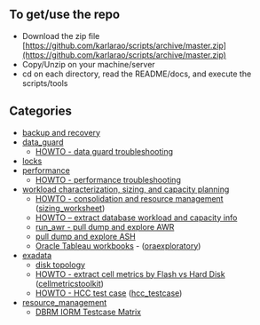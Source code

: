 
## To get/use the repo

- Download the zip file [https://github.com/karlarao/scripts/archive/master.zip](https://github.com/karlarao/scripts/archive/master.zip)
- Copy/Unzip on your machine/server 
- cd on each directory, read the README/docs, and execute the scripts/tools


## Categories  

- [backup and recovery](https://github.com/karlarao/scripts/tree/master/backup_and_recovery)
- [data_guard](https://github.com/karlarao/scripts/tree/master/data_guard)
	- [HOWTO - data guard troubleshooting](https://github.com/karlarao/scripts/raw/master/data_guard/HOWTO%20-%20troubleshoot%20data%20guard%20transport%20and%20apply.docx) 
- [locks](https://github.com/karlarao/scripts/tree/master/locks)
- [performance](https://github.com/karlarao/scripts/tree/master/performance)
	- [HOWTO - performance troubleshooting](https://github.com/karlarao/scripts/raw/master/performance/HOWTO%20-%20performance%20tools%20and%20monitoring.docx)
- [workload characterization, sizing, and capacity planning](https://github.com/karlarao/scripts/tree/master/workload_sizing_and_capacity) 
	- [HOWTO - consolidation and resource management](https://github.com/karlarao/scripts/blob/master/workload_sizing_and_capacity/sizing_worksheet/Consolidation%20and%20Resource%20Management.pdf) ([sizing_worksheet](https://github.com/karlarao/scripts/tree/master/workload_sizing_and_capacity/sizing_worksheet))
	- [HOWTO – extract database workload and capacity info](https://github.com/karlarao/scripts/blob/master/workload_sizing_and_capacity/HOWTO%20%E2%80%93%20extract%20database%20workload%20and%20capacity%20info.docx)
	- [run_awr - pull dump and explore AWR](https://github.com/karlarao/scripts/tree/master/workload_sizing_and_capacity/run_awr) 
	- [pull dump and explore ASH](https://github.com/karlarao/scripts/tree/master/workload_sizing_and_capacity/pull_dump_and_explore_ash) 
	- [Oracle Tableau workbooks](https://github.com/karlarao/scripts/tree/master/workload_sizing_and_capacity/oraexploratory/explore/tableau) - ([oraexploratory](https://github.com/karlarao/scripts/tree/master/workload_sizing_and_capacity/oraexploratory))
- [exadata](https://github.com/karlarao/scripts/tree/master/exadata)
	- [disk topology](https://github.com/karlarao/scripts/tree/master/exadata/exadata_disk_topology)
	- [HOWTO - extract cell metrics by Flash vs Hard Disk](https://github.com/karlarao/scripts/blob/master/exadata/cellmetricstoolkit/HOWTO%20%E2%80%93%20extract%20cell%20metrics%20by%20Flash%20vs%20Hard%20Disk_v2.1.docx) ([cellmetricstoolkit](https://github.com/karlarao/scripts/tree/master/exadata/cellmetricstoolkit))
	- [HOWTO - HCC test case](https://github.com/karlarao/scripts/blob/master/exadata/hcc_testcase/HCC%20test%20case.docx) ([hcc_testcase](https://github.com/karlarao/scripts/tree/master/exadata/hcc_testcase))
- [resource_management](https://github.com/karlarao/scripts/tree/master/resource_management)	
	- [DBRM IORM Testcase Matrix](https://github.com/karlarao/scripts/tree/master/resource_management/rm_matrix) 